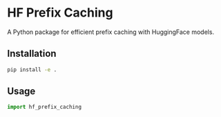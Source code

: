 # HF Prefix Caching

A Python package for efficient prefix caching with HuggingFace models.

## Installation

```bash
pip install -e .
```

## Usage

```python
import hf_prefix_caching
``` 